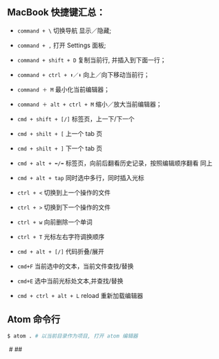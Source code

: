 ## MacBook 快捷键汇总：
* `command + \` 切换导航 显示／隐藏;
* `command + ,`  打开 Settings 面板;


* `command + shift + D` 复制当前行, 并插入到下面一行；
* `command + ctrl + ⬆️／⬇️` 向上／向下移动当前行；


* `command ＋ M` 最小化当前编辑器；
* `command ＋ alt + ctrl + M` 缩小／放大当前编辑器；

* `cmd + shift + [/]` 标签页，上一下/下一个
* `cmd + shilt + [` 上一个 tab 页
* `cmd + shilt + ]` 下一个 tab 页
* `cmd + alt + ⬅️/➡️` 标签页，向前后翻看历史记录，按照编辑顺序翻看 同上

* `cmd + alt + tap` 同时选中多行，同时插入光标

* `ctrl + <` 切换到上一个操作的文件
* `ctrl + >` 切换到下一个操作的文件

* `ctrl + w` 向前删除一个单词

* `ctrl + T` 光标左右字符调换顺序

* `cmd + alt + [/]` 代码折叠/展开

* `cmd+F` 当前选中的文本，当前文件查找/替换
* `cmd+E` 选中当前光标处文本,并查找/替换

* `cmd + ctrl + alt + L` reload 重新加载编辑器
## Atom 命令行
```sh
$ atom . # 以当前目录作为项目, 打开 atom 编辑器
```
 # ##
